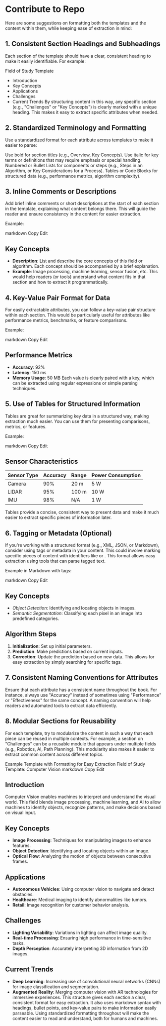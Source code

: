 # Contribute to Repo
Here are some suggestions on formatting both the templates and the content within them, while keeping ease of extraction in mind:

## 1. Consistent Section Headings and Subheadings
Each section of the template should have a clear, consistent heading to make it easily identifiable. For example:

Field of Study Template
- Introduction
- Key Concepts
- Applications
- Challenges
- Current Trends
By structuring content in this way, any specific section (e.g., "Challenges" or "Key Concepts") is clearly marked with a unique heading. This makes it easy to extract specific attributes when needed.

## 2. Standardized Terminology and Formatting
Use a standardized format for each attribute across templates to make it easier to parse:

Use bold for section titles (e.g., Overview, Key Concepts).
Use italic for key terms or definitions that may require emphasis or special handling.
Numbered or Bullet Lists for components or steps (e.g., Steps in an Algorithm, or Key Considerations for a Process).
Tables or Code Blocks for structured data (e.g., performance metrics, algorithm complexity).
## 3. Inline Comments or Descriptions
Add brief inline comments or short descriptions at the start of each section in the template, explaining what content belongs there. This will guide the reader and ensure consistency in the content for easier extraction.

Example:

markdown
Copy
Edit
## **Key Concepts**  
- **Description**: List and describe the core concepts of this field or algorithm. Each concept should be accompanied by a brief explanation.
- **Example**: Image processing, machine learning, sensor fusion, etc.
This would help readers (or tools) understand what content fits in that section and how to extract it programmatically.

## 4. Key-Value Pair Format for Data
For easily extractable attributes, you can follow a key-value pair structure within each section. This would be particularly useful for attributes like performance metrics, benchmarks, or feature comparisons.

Example:

markdown
Copy
Edit
## **Performance Metrics**
- **Accuracy**: 92%
- **Latency**: 150 ms
- **Memory Usage**: 50 MB
Each value is clearly paired with a key, which can be extracted using regular expressions or simple parsing techniques.

## 5. Use of Tables for Structured Information
Tables are great for summarizing key data in a structured way, making extraction much easier. You can use them for presenting comparisons, metrics, or features.

Example:

markdown
Copy
Edit
## **Sensor Characteristics**  
| Sensor Type | Accuracy  | Range  | Power Consumption |
|-------------|-----------|--------|-------------------|
| Camera      | 90%       | 20 m   | 5 W               |
| LIDAR       | 95%       | 100 m  | 10 W              |
| IMU         | 98%       | N/A    | 1 W               |
Tables provide a concise, consistent way to present data and make it much easier to extract specific pieces of information later.

## 6. Tagging or Metadata (Optional)
If you're working with a structured format (e.g., XML, JSON, or Markdown), consider using tags or metadata in your content. This could involve marking specific pieces of content with identifiers like <!-- Key Concepts --> or <!-- Step 1: Data Collection -->. This format allows easy extraction using tools that can parse tagged text.

Example in Markdown with tags:

markdown
Copy
Edit
<!-- Key Concepts -->
## **Key Concepts**  
- *Object Detection*: Identifying and locating objects in images.
- *Semantic Segmentation*: Classifying each pixel in an image into predefined categories.

<!-- Algorithm Steps -->
## **Algorithm Steps**
1. **Initialization**: Set up initial parameters.
2. **Prediction**: Make predictions based on current inputs.
3. **Correction**: Update the prediction based on new data.
This allows for easy extraction by simply searching for specific tags.

## 7. Consistent Naming Conventions for Attributes
Ensure that each attribute has a consistent name throughout the book. For instance, always use "Accuracy" instead of sometimes using "Performance" or "Effectiveness" for the same concept. A naming convention will help readers and automated tools to extract data efficiently.

## 8. Modular Sections for Reusability
For each template, try to modularize the content in such a way that each piece can be reused in multiple contexts. For example, a section on "Challenges" can be a reusable module that appears under multiple fields (e.g., Robotics, AI, Path Planning). This modularity also makes it easier to extract common content across different topics.

Example Template with Formatting for Easy Extraction
Field of Study Template: Computer Vision
markdown
Copy
Edit
## **Introduction**
Computer Vision enables machines to interpret and understand the visual world. This field blends image processing, machine learning, and AI to allow machines to identify objects, recognize patterns, and make decisions based on visual input.

## **Key Concepts**
- **Image Processing**: Techniques for manipulating images to enhance features.
- **Object Detection**: Identifying and locating objects within an image.
- **Optical Flow**: Analyzing the motion of objects between consecutive frames.

## **Applications**
- **Autonomous Vehicles**: Using computer vision to navigate and detect obstacles.
- **Healthcare**: Medical imaging to identify abnormalities like tumors.
- **Retail**: Image recognition for customer behavior analysis.

## **Challenges**
- **Lighting Variability**: Variations in lighting can affect image quality.
- **Real-time Processing**: Ensuring high performance in time-sensitive tasks.
- **Depth Perception**: Accurately interpreting 3D information from 2D images.

## **Current Trends**
- **Deep Learning**: Increasing use of convolutional neural networks (CNNs) for image classification and segmentation.
- **Augmented Reality**: Merging computer vision with AR technologies for immersive experiences.
This structure gives each section a clear, consistent format for easy extraction. It also uses markdown syntax with headings, bullet points, and key-value pairs to make information easily parseable. Using standardized formatting throughout will make the content easier to read and understand, both for humans and machines.